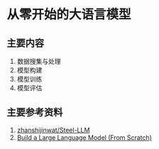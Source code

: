 # 从零开始的大语言模型

## 主要内容
1. 数据搜集与处理
2. 模型构建
3. 模型训练
4. 模型评估


## 主要参考资料
1. [zhanshijinwat/Steel-LLM](https://github.com/zhanshijinwat/Steel-LLM)
2. [Build a Large Language Model (From Scratch)](https://github.com/rasbt/LLMs-from-scratch)
